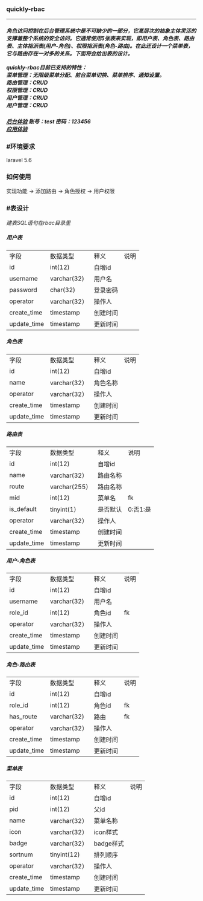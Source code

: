 <h3>quickly-rbac</h3>
<hr/>
<h5>角色访问控制在后台管理系统中是不可缺少的一部分，它高层次的抽象主体灵活的支撑着整个系统的安全访问。它通常使用5张表来实现，即用户表、角色表、路由表、主体指派表(用户-角色)、权限指派表(角色-路由)。在此还设计一个菜单表，它与路由存在一对多的关系。下面将会给出表的设计。
<br/><br/>quickly-rbac目前已支持的特性：<br/>菜单管理：无限级菜单分配、前台菜单切换、菜单排序、通知设置。<br/>路由管理：CRUD<br/>权限管理：CRUD<br/>用户管理：CRUD<br/>用户管理：CRUD</h5>
<h5><a href="http://admin.seeyou.biz/menu/getlist">后台体验</a>  账号：test 密码：123456
<br/><a href="http://admin.seeyou.biz/web/index">应用体验</a></h5>
<h3>#环境要求</h3>
<p>laravel 5.6</p>
<h3>如何使用</h3>
<p>
实现功能 -> 添加路由 -> 角色授权 -> 用户权限
</p>
<h3>#表设计</h3>
<p><i>建表SQL语句在rbac目录里</i></p>
<h5>用户表</h5>
<table>
    <tbody>
        <tr >
            <td >
                字段
            </td>
            <td >
                数据类型
            </td>
            <td >
                释义
            </td>
            <td >
                说明
            </td>
        </tr>
        <tr >
            <td >
                id
            </td>
            <td >
                int(12)
            </td>
            <td >
                自增id
            </td>
            <td >
                　
            </td>
        </tr>
        <tr >
            <td >
                username
            </td>
            <td >
                varchar(32)
            </td>
            <td >
                用户名
            </td>
            <td >
                　
            </td>
        </tr>
        <tr >
            <td >
                password
            </td>
            <td >
                char(32)
            </td>
            <td >
                登录密码
            </td>
            <td >
                　
            </td>
        </tr>
        <tr >
            <td >
                operator
            </td>
            <td >
                varchar(32）
            </td>
            <td >
                操作人
            </td>
            <td >
                　
            </td>
        </tr>
        <tr >
            <td >
                create_time
            </td>
            <td >
                timestamp
            </td>
            <td >
                创建时间
            </td>
            <td >
                　
            </td>
        </tr>
        <tr >
            <td >
                update_time
            </td>
            <td >
                timestamp
            </td>
            <td >
                更新时间
            </td>
            <td >
                　
            </td>
        </tr>
    </tbody>
</table>
<h5>角色表</h5>
<table border="0" >
    <colgroup>
        <col />
        <col />
        <col />
        <col />
    </colgroup>
    <tbody>
        <tr >
            <td >
                字段
            </td>
            <td >
                数据类型
            </td>
            <td >
                释义
            </td>
            <td >
                说明
            </td>
        </tr>
        <tr >
            <td >
                id
            </td>
            <td >
                int(12)
            </td>
            <td >
                自增id
            </td>
            <td >
                　
            </td>
        </tr>
        <tr >
            <td >
                name
            </td>
            <td >
                varchar(32）
            </td>
            <td >
                角色名称
            </td>
            <td >
                　
            </td>
        </tr>
        <tr >
            <td >
                operator
            </td>
            <td >
                varchar(32）
            </td>
            <td >
                操作人
            </td>
            <td >
                　
            </td>
        </tr>
        <tr >
            <td >
                create_time
            </td>
            <td >
                timestamp
            </td>
            <td >
                创建时间
            </td>
            <td >
                　
            </td>
        </tr>
        <tr >
            <td >
                update_time
            </td>
            <td >
                timestamp
            </td>
            <td >
                更新时间
            </td>
            <td >
                　
            </td>
        </tr>
    </tbody>
</table>
<h5>路由表</h5>
<table border="0" >
    <colgroup>
        <col span="4" />
    </colgroup>
    <tbody>
        <tr >
            <td >
                字段
            </td>
            <td >
                数据类型
            </td>
            <td >
                释义
            </td>
            <td >
                说明
            </td>
        </tr>
        <tr >
            <td >
                id
            </td>
            <td >
                int(12)
            </td>
            <td >
                自增id
            </td>
            <td >
                　
            </td>
        </tr>
        <tr >
            <td >
                name
            </td>
            <td >
                varchar(32）
            </td>
            <td >
                路由名称
            </td>
            <td >
                　
            </td>
        </tr>
        <tr >
            <td >
                route
            </td>
            <td >
                varchar(255）
            </td>
            <td >
                路由名称
            </td>
            <td >
                　
            </td>
        </tr>
        <tr >
            <td >
                mid
            </td>
            <td >
                int(12)
            </td>
            <td >
                菜单名
            </td>
            <td >
                fk
            </td>
        </tr>
        <tr >
            <td >
                is_default
            </td>
            <td >
                tinyint(1）
            </td>
            <td >
                是否默认
            </td>
            <td >
                0:否1:是
            </td>
        </tr>
        <tr >
            <td >
                operator
            </td>
            <td >
                varchar(32）
            </td>
            <td >
                操作人
            </td>
            <td >
                　
            </td>
        </tr>
        <tr >
            <td >
                create_time
            </td>
            <td >
                timestamp
            </td>
            <td >
                创建时间
            </td>
            <td >
                　
            </td>
        </tr>
        <tr >
            <td >
                update_time
            </td>
            <td >
                timestamp
            </td>
            <td >
                更新时间
            </td>
            <td >
                　
            </td>
        </tr>
    </tbody>
</table>
<h5>用户-角色表</h5>
<table border="0" >
    <colgroup>
        <col />
        <col />
        <col />
        <col />
    </colgroup>
    <tbody>
        <tr >
            <td >
                字段
            </td>
            <td >
                数据类型
            </td>
            <td >
                释义
            </td>
            <td >
                说明
            </td>
        </tr>
        <tr >
            <td >
                id
            </td>
            <td >
                int(12)
            </td>
            <td >
                自增id
            </td>
            <td >
                　
            </td>
        </tr>
        <tr >
            <td >
                username
            </td>
            <td >
                varchar(32)
            </td>
            <td >
                用户名
            </td>
            <td >
                　
            </td>
        </tr>
        <tr >
            <td >
                role_id
            </td>
            <td >
                int(12)
            </td>
            <td >
                角色id
            </td>
            <td >
                fk
            </td>
        </tr>
        <tr >
            <td >
                operator
            </td>
            <td >
                varchar(32）
            </td>
            <td >
                操作人
            </td>
            <td >
                　
            </td>
        </tr>
        <tr >
            <td >
                create_time
            </td>
            <td >
                timestamp
            </td>
            <td >
                创建时间
            </td>
            <td >
                　
            </td>
        </tr>
        <tr >
            <td >
                update_time
            </td>
            <td >
                timestamp
            </td>
            <td >
                更新时间
            </td>
            <td >
                　
            </td>
        </tr>
    </tbody>
</table>
<h5>角色-路由表</h5>
<table border="0" >
    <colgroup>
        <col />
        <col />
        <col />
        <col />
    </colgroup>
    <tbody>
        <tr >
            <td >
                字段
            </td>
            <td >
                数据类型
            </td>
            <td >
                释义
            </td>
            <td >
                说明
            </td>
        </tr>
        <tr >
            <td >
                id
            </td>
            <td >
                int(12)
            </td>
            <td >
                自增id
            </td>
            <td >
                　
            </td>
        </tr>
        <tr >
            <td >
                role_id
            </td>
            <td >
                int(12)
            </td>
            <td >
                角色id
            </td>
            <td >
                fk
            </td>
        </tr>
        <tr >
            <td >
                has_route
            </td>
            <td >
                varchar(32)
            </td>
            <td >
                路由
            </td>
            <td >
                fk
            </td>
        </tr>
        <tr >
            <td >
                operator
            </td>
            <td >
                varchar(32）
            </td>
            <td >
                操作人
            </td>
            <td >
                　
            </td>
        </tr>
        <tr >
            <td >
                create_time
            </td>
            <td >
                timestamp
            </td>
            <td >
                创建时间
            </td>
            <td >
                　
            </td>
        </tr>
        <tr >
            <td >
                update_time
            </td>
            <td >
                timestamp
            </td>
            <td >
                更新时间
            </td>
            <td >
                　
            </td>
        </tr>
    </tbody>
</table>
<h5>菜单表</h5>
<table border="0" >
    <colgroup>
        <col />
        <col />
        <col />
        <col />
    </colgroup>
    <tbody>
        <tr >
            <td >
                字段
            </td>
            <td >
                数据类型
            </td>
            <td >
                释义
            </td>
            <td >
                说明
            </td>
        </tr>
        <tr >
            <td >
                id
            </td>
            <td >
                int(12)
            </td>
            <td >
                自增id
            </td>
            <td >
                　
            </td>
        </tr>
        <tr >
            <td >
                pid
            </td>
            <td >
                int(12)
            </td>
            <td >
                父id
            </td>
            <td >
                　
            </td>
        </tr>
        <tr >
            <td >
                name
            </td>
            <td >
                varchar(32）
            </td>
            <td >
                菜单名称
            </td>
            <td >
                　
            </td>
        </tr>
        <tr >
            <td >
                icon
            </td>
            <td >
                varchar(32）
            </td>
            <td >
                icon样式
            </td>
            <td >
                　
            </td>
        </tr>
        <tr >
            <td >
                badge
            </td>
            <td >
                varchar(32）
            </td>
            <td >
                badge样式
            </td>
            <td >
                　
            </td>
        </tr>
        <tr >
            <td >
                sortnum
            </td>
            <td >
                tinyint(12)
            </td>
            <td >
                排列顺序
            </td>
            <td >
                　
            </td>
        </tr>
        <tr >
            <td >
                operator
            </td>
            <td >
                varchar(32）
            </td>
            <td >
                操作人
            </td>
            <td >
                　
            </td>
        </tr>
        <tr >
            <td >
                create_time
            </td>
            <td >
                timestamp
            </td>
            <td >
                创建时间
            </td>
            <td >
                　
            </td>
        </tr>
        <tr >
            <td >
                update_time
            </td>
            <td >
                timestamp
            </td>
            <td >
                更新时间
            </td>
            <td >
                　
            </td>
        </tr>
    </tbody>
</table>
